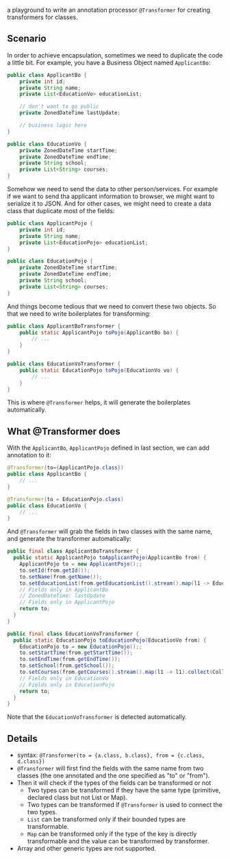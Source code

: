 a playground to write an annotation processor `@Transformer` for creating
transformers for classes.

## Scenario
In order to achieve encapsulation, sometimes we need to duplicate the code a
little bit. For example, you have a Business Object named `ApplicantBo`:

```java
public class ApplicantBo {
    private int id;
    private String name;
    private List<EducationVo> educationList;

    // don't want to go public
    private ZonedDateTime lastUpdate;

    // business logic here
}

public class EducationVo {
    private ZonedDateTime startTime;
    private ZonedDateTime endTime;
    private String school;
    private List<String> courses;
}
```

Somehow we need to send the data to other person/services. For example if we
want to send tha applicant information to browser, we might want to serialize
it to JSON. And for other cases, we might need to create a data class that
duplicate most of the fields:

```java
public class ApplicantPojo {
    private int id;
    private String name;
    private List<EducationPojo> educationList;
}

public class EducationPojo {
    private ZonedDateTime startTime;
    private ZonedDateTime endTime;
    private String school;
    private List<String> courses;
}
```

And things become tedious that we need to convert these two objects. So that
we need to write boilerplates for transforming:

```java
public class ApplicantBoTransformer {
    public static ApplicantPojo toPojo(ApplicantBo bo) {
        // ...
    }
}

public class EducationVoTransformer {
    public static EducationPojo toPojo(EducationVo vo) {
        // ...
    }
}
```

This is where `@Transformer` helps, it will generate the boilerplates
automatically.

## What @Transformer does
With the `ApplicantBo`, `ApplicantPojo` defined in last section, we can add
annotation to it:

```java
@Transformer(to={ApplicantPojo.class})
public class ApplicantBo {
    // ...
}

@Transformer(to = EducationPojo.class)
public class EducationVo {
    // ...
}
```

And `@Transformer` will grab the fields in two classes with the same name, and
generate the transformer automatically:

```java
public final class ApplicantBoTransformer {
  public static ApplicantPojo toApplicantPojo(ApplicantBo from) {
    ApplicantPojo to = new ApplicantPojo();;
    to.setId(from.getId());
    to.setName(from.getName());
    to.setEducationList(from.getEducationList().stream().map(l1 -> EducationVoTransformer.toEducationPojo(l1)).collect(Collectors.toList()));
    // Fields only in ApplicantBo
    // ZonedDateTime: lastUpdate
    // Fields only in ApplicantPojo
    return to;
  }
}

public final class EducationVoTransformer {
  public static EducationPojo toEducationPojo(EducationVo from) {
    EducationPojo to = new EducationPojo();;
    to.setStartTime(from.getStartTime());
    to.setEndTime(from.getEndTime());
    to.setSchool(from.getSchool());
    to.setCourses(from.getCourses().stream().map(l1 -> l1).collect(Collectors.toList()));
    // Fields only in EducationVo
    // Fields only in EducationPojo
    return to;
  }
}
```

Note that the `EducationVoTransformer` is detected automatically.

## Details
- syntax: `@Transformer(to = {a.class, b.class}, from = {c.class, d.class})`
- `@Transformer` will first find the fields with the same name from two
    classes (the one annotated and the one specified as "to" or "from").
- Then it will check if the types of the fields can be transformed or not
    - Two types can be transformed if they have the same type (primitive,
        declared class but not List or Map).
    - Two types can be transformed if `@Transformer` is used to connect the
        two types.
    - `List` can be transformed only if their bounded types are transformable.
    - `Map` can be transformed only if the type of the key is directly
        transformable and the value can be transformed by transformer.
- Array and other generic types are not supported.

